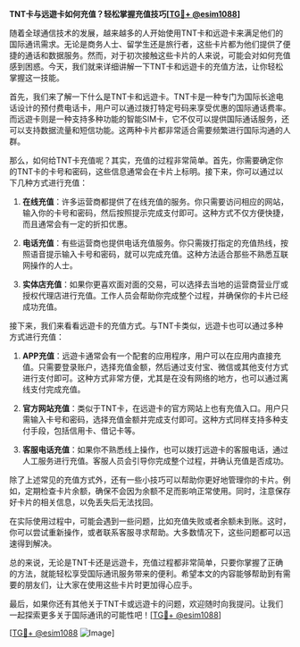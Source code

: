 **TNT卡与远遊卡如何充值？轻松掌握充值技巧[[TG💪+ @esim1088](https://t.me/s/esim1088)]**

随着全球通信技术的发展，越来越多的人开始使用TNT卡和远遊卡来满足他们的国际通讯需求。无论是商务人士、留学生还是旅行者，这些卡片都为他们提供了便捷的通话和数据服务。然而，对于初次接触这些卡片的人来说，可能会对如何充值感到困惑。今天，我们就来详细讲解一下TNT卡和远遊卡的充值方法，让你轻松掌握这一技能。

首先，我们来了解一下什么是TNT卡和远遊卡。TNT卡是一种专门为国际长途电话设计的预付费电话卡，用户可以通过拨打特定号码来享受优惠的国际通话费率。而远遊卡则是一种支持多种功能的智能SIM卡，它不仅可以提供国际通话服务，还可以支持数据流量和短信功能。这两种卡片都非常适合需要频繁进行国际沟通的人群。

那么，如何给TNT卡充值呢？其实，充值的过程非常简单。首先，你需要确定你的TNT卡的卡号和密码，这些信息通常会在卡片上标明。接下来，你可以通过以下几种方式进行充值：

1. **在线充值**：许多运营商都提供了在线充值的服务。你只需要访问相应的网站，输入你的卡号和密码，然后按照提示完成支付即可。这种方式不仅方便快捷，而且通常会有一定的折扣优惠。

2. **电话充值**：有些运营商也提供电话充值服务。你只需拨打指定的充值热线，按照语音提示输入卡号和密码，就可以完成充值。这种方法适合那些不熟悉互联网操作的人士。

3. **实体店充值**：如果你更喜欢面对面的交易，可以选择去当地的运营商营业厅或授权代理店进行充值。工作人员会帮助你完成整个过程，并确保你的卡片已经成功充值。

接下来，我们来看看远遊卡的充值方式。与TNT卡类似，远遊卡也可以通过多种方式进行充值：

1. **APP充值**：远遊卡通常会有一个配套的应用程序，用户可以在应用内直接充值。只需要登录账户，选择充值金额，然后通过支付宝、微信或其他支付方式进行支付即可。这种方式非常方便，尤其是在没有网络的地方，也可以通过离线支付完成充值。

2. **官方网站充值**：类似于TNT卡，在远遊卡的官方网站上也有充值入口。用户只需输入卡号和密码，选择充值金额并完成支付即可。这种方式同样支持多种支付手段，包括信用卡、借记卡等。

3. **客服电话充值**：如果你不熟悉线上操作，也可以拨打远遊卡的客服电话，通过人工服务进行充值。客服人员会引导你完成整个过程，并确认充值是否成功。

除了上述常见的充值方式外，还有一些小技巧可以帮助你更好地管理你的卡片。例如，定期检查卡片余额，确保不会因为余额不足而影响正常使用。同时，注意保存好卡片的相关信息，以免丢失后无法找回。

在实际使用过程中，可能会遇到一些问题，比如充值失败或者余额未到账。这时，你可以尝试重新操作，或者联系客服寻求帮助。大多数情况下，这些问题都可以迅速得到解决。

总的来说，无论是TNT卡还是远遊卡，充值过程都非常简单，只要你掌握了正确的方法，就能轻松享受国际通讯服务带来的便利。希望本文的内容能够帮助到有需要的朋友们，让大家在使用这些卡片时更加得心应手。

最后，如果你还有其他关于TNT卡或远遊卡的问题，欢迎随时向我提问。让我们一起探索更多关于国际通讯的可能性吧！[[TG💪+ @esim1088](https://t.me/s/esim1088)] 

[[TG💪+ @esim1088](https://t.me/s/esim1088) ![Image](https://i.postimg.cc/4NQfJmqS/Snipaste-2025-05-13-00-14-12.png)]
